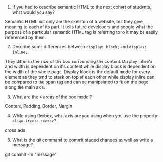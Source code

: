 1. If you had to describe semantic HTML to the next cohort of students, what would you say?

Semantic HTML not only are the skeleton of a website, but they give meaning to each of its part. It tells future developers and google what the purpose of a particular semantic HTML tag is referring to to it may be easily referenced by them.

2. Describe some differences between ```display: block;``` and ```display: inline;```.

They differ in the size of the box surrounding the content. Display inline's and width is dependent on it's content while display block is dependent on the width of the whole page. Display block is the default mode for every element as they tend to stack on top of each other while display inline can be compared to the span tag and can be manipulated to fit on the page along the main axis. 

3. What are the 4 areas of the box model?

Content, Padding, Border, Margin

4. While using flexbox, what axis are you using when you use the property: ```align-items: center```?

cross axis

5. What is the git command to commit staged changes as well as write a message? 

git commit -m "message"